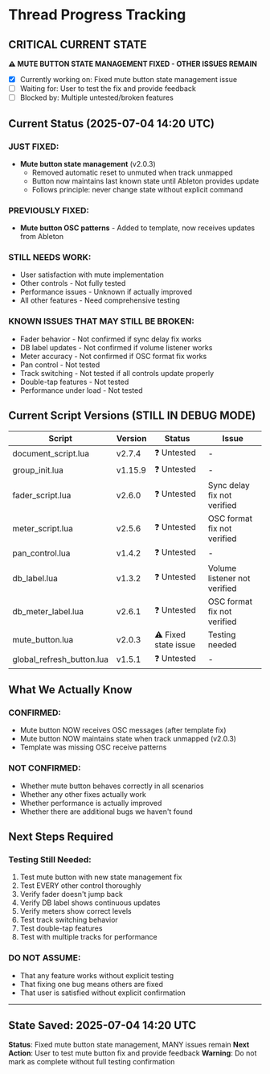 # Thread Progress Tracking

## CRITICAL CURRENT STATE
**⚠️ MUTE BUTTON STATE MANAGEMENT FIXED - OTHER ISSUES REMAIN**
- [x] Currently working on: Fixed mute button state management issue
- [ ] Waiting for: User to test the fix and provide feedback
- [ ] Blocked by: Multiple untested/broken features

## Current Status (2025-07-04 14:20 UTC)

### JUST FIXED:
- **Mute button state management** (v2.0.3)
  - Removed automatic reset to unmuted when track unmapped
  - Button now maintains last known state until Ableton provides update
  - Follows principle: never change state without explicit command

### PREVIOUSLY FIXED:
- **Mute button OSC patterns** - Added to template, now receives updates from Ableton

### STILL NEEDS WORK:
- User satisfaction with mute implementation
- Other controls - Not fully tested
- Performance issues - Unknown if actually improved
- All other features - Need comprehensive testing

### KNOWN ISSUES THAT MAY STILL BE BROKEN:
- Fader behavior - Not confirmed if sync delay fix works
- DB label updates - Not confirmed if volume listener works
- Meter accuracy - Not confirmed if OSC format fix works
- Pan control - Not tested
- Track switching - Not tested if all controls update properly
- Double-tap features - Not tested
- Performance under load - Not tested

## Current Script Versions (STILL IN DEBUG MODE)

| Script | Version | Status | Issue |
|--------|---------|--------|-------|
| document_script.lua | v2.7.4 | ❓ Untested | - |
| group_init.lua | v1.15.9 | ❓ Untested | - |
| fader_script.lua | v2.6.0 | ❓ Untested | Sync delay fix not verified |
| meter_script.lua | v2.5.6 | ❓ Untested | OSC format fix not verified |
| pan_control.lua | v1.4.2 | ❓ Untested | - |
| db_label.lua | v1.3.2 | ❓ Untested | Volume listener not verified |
| db_meter_label.lua | v2.6.1 | ❓ Untested | OSC format fix not verified |
| mute_button.lua | v2.0.3 | ⚠️ Fixed state issue | Testing needed |
| global_refresh_button.lua | v1.5.1 | ❓ Untested | - |

## What We Actually Know

### CONFIRMED:
- Mute button NOW receives OSC messages (after template fix)
- Mute button NOW maintains state when track unmapped (v2.0.3)
- Template was missing OSC receive patterns

### NOT CONFIRMED:
- Whether mute button behaves correctly in all scenarios
- Whether any other fixes actually work
- Whether performance is actually improved
- Whether there are additional bugs we haven't found

## Next Steps Required

### Testing Still Needed:
1. Test mute button with new state management fix
2. Test EVERY other control thoroughly
3. Verify fader doesn't jump back
4. Verify DB label shows continuous updates
5. Verify meters show correct levels
6. Test track switching behavior
7. Test double-tap features
8. Test with multiple tracks for performance

### DO NOT ASSUME:
- That any feature works without explicit testing
- That fixing one bug means others are fixed
- That user is satisfied without explicit confirmation

---

## State Saved: 2025-07-04 14:20 UTC
**Status**: Fixed mute button state management, MANY issues remain
**Next Action**: User to test mute button fix and provide feedback
**Warning**: Do not mark as complete without full testing confirmation